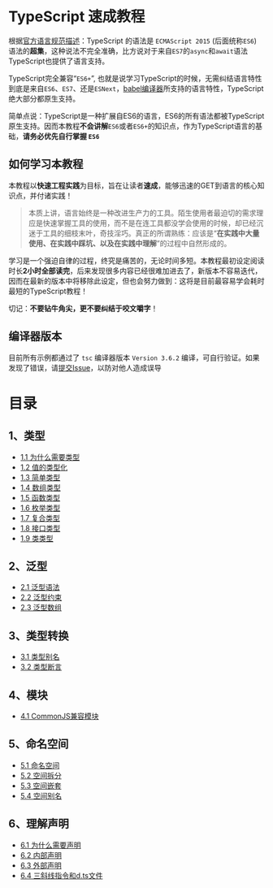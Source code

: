 # TypeScript 速成教程

根据[官方语言规范描述](https://github.com/microsoft/TypeScript/blob/master/spec.md#1)：TypeScript 的语法是 `ECMAScript 2015` (后面统称`ES6`) 语法的**超集**，这种说法不完全准确，比方说对于来自`ES7`的`async`和`await`语法TypeScript也提供了语言支持。

TypeScript完全兼容“`ES6+`”, 也就是说学习TypeScript的时候，无需纠结语言特性到底是来自`ES6`、`ES7`、还是`ESNext`，[babel编译器](https://babeljs.io/)所支持的语言特性，TypeScript绝大部分都原生支持。

简单点说：TypeScript是一种扩展自ES6的语言，ES6的所有语法都被TypeScript原生支持。因而本教程**不会讲解**`ES6`或者`ES6+`的知识点，作为TypeScript语言的基础，**请务必优先自行掌握 `ES6`**


## 如何学习本教程

本教程以**快速工程实践**为目标，旨在让读者**速成**，能够迅速的GET到语言的核心知识点，并付诸实践！

> 本质上讲，语言始终是一种改进生产力的工具。陌生使用者最迫切的需求理应是快速掌握工具的使用，而不是在连工具都没学会使用的时候，却已经沉迷于工具的细枝末叶，奇技淫巧。真正的所谓熟练：应该是“**在实践中大量使用、在实践中踩坑、以及在实践中理解**”的过程中自然形成的。


学习是一个强迫自律的过程，终究是痛苦的，无论时间多短。本教程最初设定阅读时长**2小时全部读完**，后来发现很多内容已经很难加进去了，新版本不容易迭代，因而在最新的版本中将移除此设定，但也会努力做到：这将是目前最容易学会耗时最短的TypeScript教程！


切记：**不要钻牛角尖，更不要纠结于咬文嚼字**！


## 编译器版本

目前所有示例都通过了 `tsc` 编译器版本 `Version 3.6.2` 编译，可自行验证。如果发现了错误，请[提交Issue](https://github.com/joye61/typescript-tutorial/issues/new)，以防对他人造成误导


# 目录


## 1、类型

- [1.1 为什么需要类型](./类型/为什么需要类型.md)
- [1.2 值的类型化](./类型/值的类型化.md)
- [1.3 简单类型](./类型/简单类型.md)
- [1.4 数组类型](./类型/数组类型.md)
- [1.5 函数类型](./类型/函数类型.md)
- [1.6 枚举类型](./类型/枚举类型.md)
- [1.7 复合类型](./类型/复合类型.md)
- [1.8 接口类型](./类型/接口类型.md)
- [1.9 类类型](./类型/类类型.md)


## 2、泛型

- [2.1 泛型语法](./泛型/泛型语法.md)
- [2.2 泛型约束](./泛型/泛型约束.md)
- [2.3 泛型数组](./泛型/泛型数组.md)

## 3、类型转换

- [3.1 类型别名](./类型转换/类型别名.md)
- [3.2 类型断言](./类型转换/类型断言.md)

## 4、模块

- [4.1 CommonJS兼容模块](./模块/CommonJS兼容模块.md)

## 5、命名空间

- [5.1 命名空间](./命名空间/命名空间.md)
- [5.2 空间拆分](./命名空间/空间拆分.md)
- [5.3 空间嵌套](./命名空间/空间嵌套.md)
- [5.4 空间别名](./命名空间/空间别名.md)

## 6、理解声明

- [6.1 为什么需要声明](./深入声明/为什么需要声明.md)
- [6.2 内部声明](./深入声明/内部声明.md)
- [6.3 外部声明](./深入声明/外部声明.md)
- [6.4 三斜线指令和d.ts文件](./深入声明/三斜线指令和d.ts文件.md)
